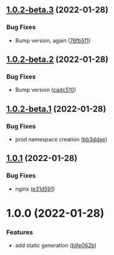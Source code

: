 ## [1.0.2-beta.3](https://github.com/SocialGouv/template/compare/v1.0.2-beta.2...v1.0.2-beta.3) (2022-01-28)


### Bug Fixes

* Bump version, again ([76fb5f1](https://github.com/SocialGouv/template/commit/76fb5f12bf0d56d9e25be912e8b85efb2e2f7bbc))

## [1.0.2-beta.2](https://github.com/SocialGouv/template/compare/v1.0.2-beta.1...v1.0.2-beta.2) (2022-01-28)


### Bug Fixes

* Bump version ([cadc510](https://github.com/SocialGouv/template/commit/cadc510f67754ba7aab702cae3e3f9ba8e599580))

## [1.0.2-beta.1](https://github.com/SocialGouv/template/compare/v1.0.1...v1.0.2-beta.1) (2022-01-28)


### Bug Fixes

* prod namespace creation ([bb3ddae](https://github.com/SocialGouv/template/commit/bb3ddaee3d05a2813d38d826c7ec46c278a0666e))

## [1.0.1](https://github.com/SocialGouv/template/compare/v1.0.0...v1.0.1) (2022-01-28)


### Bug Fixes

* nginx ([e31d591](https://github.com/SocialGouv/template/commit/e31d5913e82a86a45a743bb91758d74917f5fb1c))

# 1.0.0 (2022-01-28)


### Features

* add static generation ([b9e062b](https://github.com/SocialGouv/template/commit/b9e062bdad12a10a0f5cde1679fb08f7a8d3e692))

